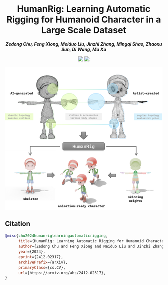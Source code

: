 <div align="center">

# HumanRig: Learning Automatic Rigging for Humanoid Character in a Large Scale Dataset

_**Zedong Chu,
Feng Xiong,
Meiduo Liu,
Jinzhi Zhang,
Mingqi Shao,
Zhaoxu Sun,
Di Wang,
Mu Xu**_

<a href='https://arxiv.org/abs/2412.02317'><img src='https://img.shields.io/badge/arXiv-2412.02317-b31b1b.svg'></a>
<a href='https://c8241998.github.io/HumanRig/'><img src='https://img.shields.io/badge/Project-Page-green'></a>

![teaser](assets/fig1.png)

</div>


## Citation

```bibtex
@misc{chu2024humanriglearningautomaticrigging,
      title={HumanRig: Learning Automatic Rigging for Humanoid Character in a Large Scale Dataset}, 
      author={Zedong Chu and Feng Xiong and Meiduo Liu and Jinzhi Zhang and Mingqi Shao and Zhaoxu Sun and Di Wang and Mu Xu},
      year={2024},
      eprint={2412.02317},
      archivePrefix={arXiv},
      primaryClass={cs.CV},
      url={https://arxiv.org/abs/2412.02317}, 
}
```